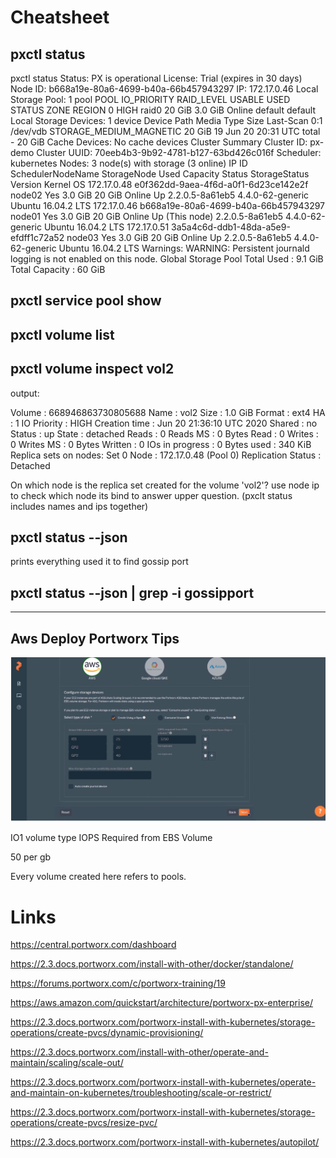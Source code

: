 # Cheatsheet

## pxctl status

pxctl status
Status: PX is operational
License: Trial (expires in 30 days)
Node ID: b668a19e-80a6-4699-b40a-66b457943297
        IP: 172.17.0.46
        Local Storage Pool: 1 pool
        POOL    IO_PRIORITY     RAID_LEVEL      USABLE  USED    STATUS  ZONE    REGION
        0       HIGH            raid0           20 GiB  3.0 GiB Online  default default
        Local Storage Devices: 1 device
        Device  Path            Media Type              Size            Last-Scan
        0:1     /dev/vdb        STORAGE_MEDIUM_MAGNETIC 20 GiB          19 Jun 20 20:31 UTC
        total                   -                       20 GiB
        Cache Devices:
        No cache devices
Cluster Summary
        Cluster ID: px-demo
        Cluster UUID: 70eeb4b3-9b92-4781-b127-63bd426c016f
        Scheduler: kubernetes
        Nodes: 3 node(s) with storage (3 online)
        IP              ID                                      SchedulerNodeName       StorageNode     Used    Capacity        Status  StorageStatus       Version         Kernel                  OS
        172.17.0.48     e0f362dd-9aea-4f6d-a0f1-6d23ce142e2f    node02                  Yes             3.0 GiB 20 GiB          Online  Up         2.2.0.5-8a61eb5  4.4.0-62-generic        Ubuntu 16.04.2 LTS
        172.17.0.46     b668a19e-80a6-4699-b40a-66b457943297    node01                  Yes             3.0 GiB 20 GiB          Online  Up (This node)      2.2.0.5-8a61eb5 4.4.0-62-generic        Ubuntu 16.04.2 LTS
        172.17.0.51     3a5a4c6d-ddb1-48da-a5e9-efdff1c72a52    node03                  Yes             3.0 GiB 20 GiB          Online  Up         2.2.0.5-8a61eb5  4.4.0-62-generic        Ubuntu 16.04.2 LTS
        Warnings:
                 WARNING: Persistent journald logging is not enabled on this node.
Global Storage Pool
        Total Used      :  9.1 GiB
        Total Capacity  :  60 GiB


## pxctl service pool show

## pxctl  volume list
## pxctl  volume inspect vol2

output:

Volume  :  668946863730805688
        Name                     :  vol2
        Size                     :  1.0 GiB
        Format                   :  ext4
        HA                       :  1
        IO Priority              :  HIGH
        Creation time            :  Jun 20 21:36:10 UTC 2020
        Shared                   :  no
        Status                   :  up
        State                    :  detached
        Reads                    :  0
        Reads MS                 :  0
        Bytes Read               :  0
        Writes                   :  0
        Writes MS                :  0
        Bytes Written            :  0
        IOs in progress          :  0
        Bytes used               :  340 KiB
        Replica sets on nodes:
                Set 0
                  Node           : 172.17.0.48 (Pool 0)
        Replication Status       :  Detached

On which node is the replica set created for the volume 'vol2'?
use node ip to check which node its bind to answer upper question. (pxclt status includes names and ips together)

## pxctl status --json

prints everything
used it to find gossip port

## pxctl status --json | grep -i gossipport

---

## Aws Deploy Portworx Tips

![alt text](./img/aws_1.png "aws_1.png")

IO1 volume type
IOPS Required from EBS Volume

50 per gb

Every volume created here refers to pools. 




# Links

https://central.portworx.com/dashboard

https://2.3.docs.portworx.com/install-with-other/docker/standalone/

https://forums.portworx.com/c/portworx-training/19

https://aws.amazon.com/quickstart/architecture/portworx-px-enterprise/

https://2.3.docs.portworx.com/portworx-install-with-kubernetes/storage-operations/create-pvcs/dynamic-provisioning/

https://2.3.docs.portworx.com/install-with-other/operate-and-maintain/scaling/scale-out/

https://2.3.docs.portworx.com/portworx-install-with-kubernetes/operate-and-maintain-on-kubernetes/troubleshooting/scale-or-restrict/

https://2.3.docs.portworx.com/portworx-install-with-kubernetes/storage-operations/create-pvcs/resize-pvc/

https://2.3.docs.portworx.com/portworx-install-with-kubernetes/autopilot/
